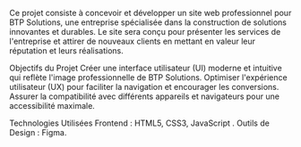 Ce projet consiste à concevoir et développer un site web professionnel pour BTP Solutions, une entreprise spécialisée dans la construction de solutions innovantes et durables. Le site sera conçu pour présenter les services de l'entreprise et attirer de nouveaux clients en mettant en valeur leur réputation et leurs réalisations.

Objectifs du Projet
Créer une interface utilisateur (UI) moderne et intuitive qui reflète l'image professionnelle de BTP Solutions.
Optimiser l'expérience utilisateur (UX) pour faciliter la navigation et encourager les conversions.
Assurer la compatibilité avec différents appareils et navigateurs pour une accessibilité maximale.

Technologies Utilisées
Frontend : HTML5, CSS3, JavaScript .
Outils de Design : Figma.
